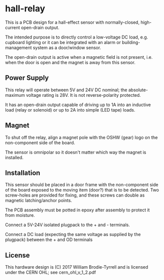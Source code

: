 # hall-relay

This is a PCB design for a hall-effect sensor with normally-closed, high-current open-drain output.

The intended purpose is to directly control a low-voltage DC load, e.g. cupboard lighting
or it can be integrated with an alarm or building-management system as a door/window sensor.

The open-drain output is active when a magnetic field is not present, i.e. when the door is open and the magnet is away from this sensor.

## Power Supply

This relay will operate between 5V and 24V DC nominal; the absolute-maximum voltage rating is 28V.  It is not reverse-polarity protected.

It has an open-drain output capable of driving up to 1A into an inductive load (relay or solenoid)
or up to 2A into simple (LED tape) loads.

## Magnet

To shut off the relay, align a magnet pole with the OSHW (gear) logo on the non-component side of the board.

The sensor is omnipolar so it doesn't matter which way the magnet is installed.

## Installation

This sensor should be placed in a door frame with the non-component side of the board exposed to the moving item (door?) that
is to be detected.  Two screw-holes are provided for fixing, and these screws can double as magnetic latching/anchor points.

The PCB assembly must be potted in epoxy after assembly to protect it from moisture.

Connect a 5V-24V isolated plugpack to the + and - terminals.

Connect a DC load (expecting the same voltage as supplied by the plugpack) between the + and OD terminals

## License

This hardware design is (C) 2017 William Brodie-Tyrrell and is licensed under the CERN OHL; see cern_ohl_v_1_2.pdf
